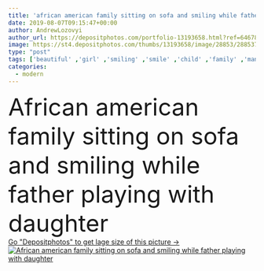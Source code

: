 ```yaml
---
title: 'african american family sitting on sofa and smiling while father playing with daughter'
date: 2019-08-07T09:15:47+00:00
author: AndrewLozovyi
author_url: https://depositphotos.com/portfolio-13193658.html?ref=64678756
image: https://st4.depositphotos.com/thumbs/13193658/image/28853/288537502/api_thumb_450.jpg?forcejpeg=true
type: "post"
tags: ['beautiful' ,'girl' ,'smiling' ,'smile' ,'child' ,'family' ,'man' ,'toy' ,'kid' ,'modern' ,'emotion' ,'home' ,'moving' ,'wireless' ,'emotional' ,'together' ,'togetherness' ,'preschooler' ,'indoors' ,'casual' ,'denim' ,'mother' ,'closeness' ,'gadget' ,'sofa' ,'mom' ,'hug' ,'parents' ,'wife' ,'husband' ,'dad' ,'father' ,'daylight' ,'daytime' ,'smartphone' ,'parenthood' ,'relocation' ,'attracive' ,'teddy bear' ,'copy space' ,'young adult' ,'black woman' ,'african american' ,'New Life' ,'three people' ,'blank screen' ,'black man' ,'digital device' ,'black girl' ]
categories: 
  - modern
---
```

<div aling="center">
            <font size="60"> African american family sitting on sofa and smiling while father playing with daughter</font>   
</div>
<div>
    <a href='https://depositphotos.com/288537502/stock-photo-african-american-family-sitting-sofa.html?ref=64678756' target=_blank > Go "Depositphotos" to get lage size of this picture ->
        <img href='https://depositphotos.com/288537502/stock-photo-african-american-family-sitting-sofa.html?ref=64678756' src='https://st4.depositphotos.com/13193658/28853/i/950/depositphotos_288537502-stock-photo-african-american-family-sitting-sofa.jpg?forcejpeg=true' alt='African american family sitting on sofa and smiling while father playing with daughter' >
    </a>
</div>
